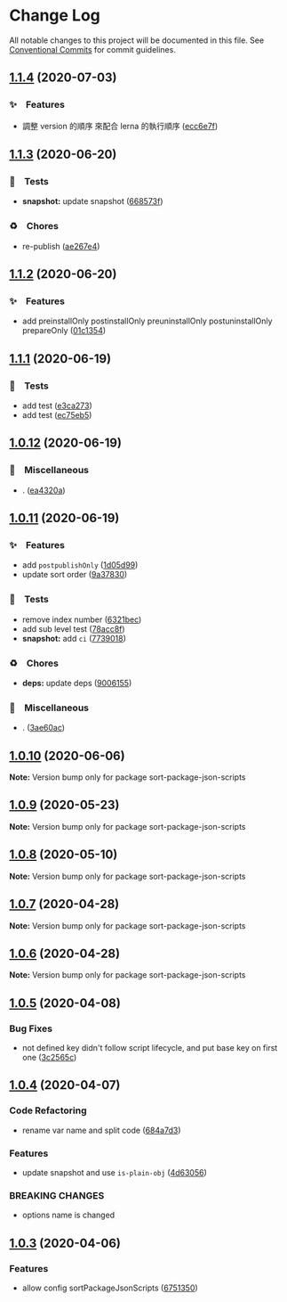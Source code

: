 # Change Log

All notable changes to this project will be documented in this file.
See [Conventional Commits](https://conventionalcommits.org) for commit guidelines.

## [1.1.4](https://github.com/bluelovers/ws-yarn-workspaces/compare/sort-package-json-scripts@1.1.3...sort-package-json-scripts@1.1.4) (2020-07-03)


### ✨　Features

* 調整 version 的順序 來配合 lerna 的執行順序 ([ecc6e7f](https://github.com/bluelovers/ws-yarn-workspaces/commit/ecc6e7f872b925152fba34796b38116a4943c1af))





## [1.1.3](https://github.com/bluelovers/ws-yarn-workspaces/compare/sort-package-json-scripts@1.1.2...sort-package-json-scripts@1.1.3) (2020-06-20)


### 🚨　Tests

* **snapshot:** update snapshot ([668573f](https://github.com/bluelovers/ws-yarn-workspaces/commit/668573f3717d2d0045a1d462339550f1f1b04c47))


### ♻️　Chores

* re-publish ([ae267e4](https://github.com/bluelovers/ws-yarn-workspaces/commit/ae267e42e6543154e5f7c168cf6dc514375abb37))





## [1.1.2](https://github.com/bluelovers/ws-yarn-workspaces/compare/sort-package-json-scripts@1.1.1...sort-package-json-scripts@1.1.2) (2020-06-20)


### ✨　Features

* add preinstallOnly postinstallOnly preuninstallOnly postuninstallOnly prepareOnly ([01c1354](https://github.com/bluelovers/ws-yarn-workspaces/commit/01c1354debb16a56755c9264e0da1aba55e8d9d1))





## [1.1.1](https://github.com/bluelovers/ws-yarn-workspaces/compare/sort-package-json-scripts@1.0.12...sort-package-json-scripts@1.1.1) (2020-06-19)


### 🚨　Tests

* add test ([e3ca273](https://github.com/bluelovers/ws-yarn-workspaces/commit/e3ca2739f86ef4998b439e80120da9004b3d8644))
* add test ([ec75eb5](https://github.com/bluelovers/ws-yarn-workspaces/commit/ec75eb52481a7f5b3785c00f737547f751e90f00))





## [1.0.12](https://github.com/bluelovers/ws-yarn-workspaces/compare/sort-package-json-scripts@1.0.11...sort-package-json-scripts@1.0.12) (2020-06-19)


### 🔖　Miscellaneous

* . ([ea4320a](https://github.com/bluelovers/ws-yarn-workspaces/commit/ea4320a8885ccaa448e343856818d08cfc2f1992))





## [1.0.11](https://github.com/bluelovers/ws-yarn-workspaces/compare/sort-package-json-scripts@1.0.10...sort-package-json-scripts@1.0.11) (2020-06-19)


### ✨　Features

* add `postpublishOnly` ([1d05d99](https://github.com/bluelovers/ws-yarn-workspaces/commit/1d05d99fa5b0dea8d63ddd700024a197eb1614be))
* update sort order ([9a37830](https://github.com/bluelovers/ws-yarn-workspaces/commit/9a378307eff9079b625cf2cf0e28a7c8f333cf44))


### 🚨　Tests

* remove index number ([6321bec](https://github.com/bluelovers/ws-yarn-workspaces/commit/6321bec39a5b66df0869dbadd23550eed3983e0f))
* add sub level test ([78acc8f](https://github.com/bluelovers/ws-yarn-workspaces/commit/78acc8f4f4e62081160849d2a9f0d52291f2915a))
* **snapshot:** add `ci` ([7739018](https://github.com/bluelovers/ws-yarn-workspaces/commit/7739018704a9f741c02218f406748f7ed8a30e2d))


### ♻️　Chores

* **deps:** update deps ([9006155](https://github.com/bluelovers/ws-yarn-workspaces/commit/9006155c9ff4fb5367da3567456ae3b92bd3de30))


### 🔖　Miscellaneous

* . ([3ae60ac](https://github.com/bluelovers/ws-yarn-workspaces/commit/3ae60acf819fa7a96392dd2f3a1fabe3bbda856e))





## [1.0.10](https://github.com/bluelovers/ws-yarn-workspaces/compare/sort-package-json-scripts@1.0.9...sort-package-json-scripts@1.0.10) (2020-06-06)

**Note:** Version bump only for package sort-package-json-scripts





## [1.0.9](https://github.com/bluelovers/ws-yarn-workspaces/compare/sort-package-json-scripts@1.0.8...sort-package-json-scripts@1.0.9) (2020-05-23)

**Note:** Version bump only for package sort-package-json-scripts





## [1.0.8](https://github.com/bluelovers/ws-yarn-workspaces/compare/sort-package-json-scripts@1.0.7...sort-package-json-scripts@1.0.8) (2020-05-10)

**Note:** Version bump only for package sort-package-json-scripts





## [1.0.7](https://github.com/bluelovers/ws-yarn-workspaces/compare/sort-package-json-scripts@1.0.6...sort-package-json-scripts@1.0.7) (2020-04-28)

**Note:** Version bump only for package sort-package-json-scripts





## [1.0.6](https://github.com/bluelovers/ws-yarn-workspaces/compare/sort-package-json-scripts@1.0.5...sort-package-json-scripts@1.0.6) (2020-04-28)

**Note:** Version bump only for package sort-package-json-scripts





## [1.0.5](https://github.com/bluelovers/ws-yarn-workspaces/compare/sort-package-json-scripts@1.0.4...sort-package-json-scripts@1.0.5) (2020-04-08)


### Bug Fixes

* not defined key didn't follow script lifecycle, and put base key on first one ([3c2565c](https://github.com/bluelovers/ws-yarn-workspaces/commit/3c2565c9543423a7c66b4d71530b88af3a296af3))





## [1.0.4](https://github.com/bluelovers/ws-yarn-workspaces/compare/sort-package-json-scripts@1.0.3...sort-package-json-scripts@1.0.4) (2020-04-07)


### Code Refactoring

* rename var name and split code ([684a7d3](https://github.com/bluelovers/ws-yarn-workspaces/commit/684a7d3f25fca76eea40837d3f632ca64b5abf64))


### Features

* update snapshot and use `is-plain-obj` ([4d63056](https://github.com/bluelovers/ws-yarn-workspaces/commit/4d630568b5cecec67a8e58c4f5c083d60a1887af))


### BREAKING CHANGES

* options name is changed





## [1.0.3](https://github.com/bluelovers/ws-yarn-workspaces/compare/sort-package-json-scripts@1.0.2...sort-package-json-scripts@1.0.3) (2020-04-06)


### Features

* allow config sortPackageJsonScripts ([6751350](https://github.com/bluelovers/ws-yarn-workspaces/commit/6751350a95ed519130f65c06f6628f0d2e8a320b))
